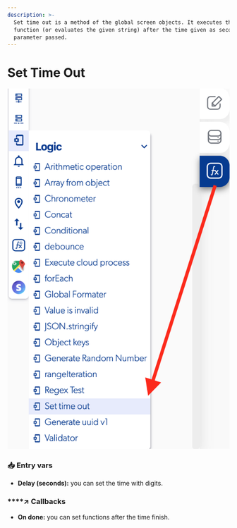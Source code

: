 ```yaml
---
description: >-
  Set time out is a method of the global screen objects. It executes the given
  function (or evaluates the given string) after the time given as second
  parameter passed.
---
```


# Set Time Out

![](../../../.gitbook/assets/captura-de-pantalla-2020-02-10-a-la-s-13.03.14.png)



### 📥 Entry vars <a id="entry-vars"></a>

* **Delay \(seconds\):** you can set the time with digits.

### \*\*\*\*↗ **Callbacks**

* **On done:** you can set functions after the time finish.

